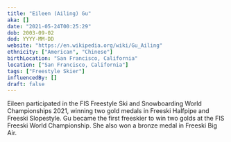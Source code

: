 ```yaml
---
title: "Eileen (Ailing) Gu"
aka: []
date: "2021-05-24T00:25:29"
dob: 2003-09-02
dod: YYYY-MM-DD
website: "https://en.wikipedia.org/wiki/Gu_Ailing"
ethnicity: ["American", "Chinese"]
birthLocation: "San Francisco, California"
location: ["San Francisco, California"]
tags: ["Freestyle Skier"]
influencedBy: []
draft: false
---
```

Eileen participated in the FIS Freestyle Ski and Snowboarding World Championships 2021, winning two gold medals in Freeski Halfpipe and Freeski Slopestyle. Gu became the first freeskier to win two golds at the FIS Freeski World Championship. She also won a bronze medal in Freeski Big Air.